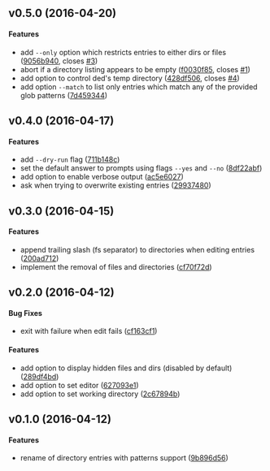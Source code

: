 <a name=""></a>
##  v0.5.0 (2016-04-20)


#### Features

*   add `--only` option which restricts entries to either dirs or files ([9056b940](https://gitlab.com/smaximov/ded/commit/9056b9407c09a0bf32a9f295d6445d4167e975a2), closes [#3](https://gitlab.com/smaximov/ded/issues/3))
*   abort if a directory listing appears to be empty ([f0030f85](https://gitlab.com/smaximov/ded/commit/f0030f8558be4b5142c629b24667b6641f8fc9f3), closes [#1](https://gitlab.com/smaximov/ded/issues/1))
*   add option to control ded's temp directory ([428df506](https://gitlab.com/smaximov/ded/commit/428df506d79fb9c52dbedec4e9a208687c0256b5), closes [#4](https://gitlab.com/smaximov/ded/issues/4))
*   add option `--match` to list only entries which match any of the provided glob patterns ([7d459344](https://gitlab.com/smaximov/ded/commit/7d45934455e4440c0d25a06d129b94fd81fbf094))



<a name=""></a>
##  v0.4.0 (2016-04-17)


#### Features

*   add `--dry-run` flag ([711b148c](https://gitlab.com/smaximov/ded/commit/711b148c124d88abeb06f66e5a0e4082575a6884))
*   set the default answer to prompts using flags `--yes` and `--no` ([8df22abf](https://gitlab.com/smaximov/ded/commit/8df22abfc285209dda0c632f52f2b568eb7b4f6b))
*   add option to enable verbose output ([ac5e6027](https://gitlab.com/smaximov/ded/commit/ac5e6027d8128917ff045bd95ec834bf91c77ed9))
*   ask when trying to overwrite existing entries ([29937480](https://gitlab.com/smaximov/ded/commit/29937480a63940d6a0eb90980188409b1dd5f589))



<a name=""></a>
##  v0.3.0 (2016-04-15)


#### Features

*   append trailing slash (fs separator) to directories when editing entries ([200ad712](https://gitlab.com/smaximov/ded/commit/200ad712d02ac48ed2b0c3d98efa6fecfd932bb5))
*   implement the removal of files and directories ([cf70f72d](https://gitlab.com/smaximov/ded/commit/cf70f72d888c5e168f95c5c10e07428be7964df5))



<a name=""></a>
##  v0.2.0 (2016-04-12)


#### Bug Fixes

*   exit with failure when edit fails ([cf163cf1](https://gitlab.com/smaximov/ded/commit/cf163cf176d4f4c7e2bd5d193507a050af6211de))

#### Features

*   add option to display hidden files and dirs (disabled by default) ([289df4bd](https://gitlab.com/smaximov/ded/commit/289df4bdd49993142a4895ff6a2a111f7642737d))
*   add option to set editor ([627093e1](https://gitlab.com/smaximov/ded/commit/627093e1eabb5b693d50cc117a39072de5f96a8b))
*   add option to set working directory ([2c67894b](https://gitlab.com/smaximov/ded/commit/2c67894b26dbce6bef632cd7f8458c345d3c2db7))



<a name=""></a>
##  v0.1.0 (2016-04-12)


#### Features

*   rename of directory entries with patterns support ([9b896d56](https://gitlab.com/smaximov/ded/commit/9b896d56744d2307519d85e8385a5d6be4e8fba9))
